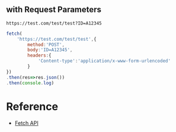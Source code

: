 

## with Request Parameters 

```
https://test.com/test/test?ID=A12345
```

```javascript
fetch(
    'https://test.com/test/test',{
        method:'POST',
        body:'ID=A12345',
        headers:{
            'Content-type':'application/x-www-form-urlencoded'
        }       
})
.then(res=>res.json())
.then(console.log)
```

# Reference
- [Fetch API](https://developer.mozilla.org/en-US/docs/Web/API/Fetch_API)